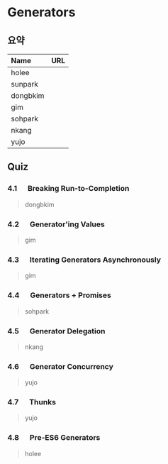 # Generators

## 요약
| Name | URL |
|:---|:---|
| holee |  |
| sunpark |  |
| dongbkim |  |
| gim |  |
| sohpark |  |
| nkang |  |
| yujo |  |

## Quiz

### 4.1 　  Breaking Run-to-Completion

> dongbkim

### 4.2 　  Generator'ing Values

> gim

### 4.3 　  Iterating Generators Asynchronously

> gim

### 4.4 　  Generators + Promises

> sohpark

### 4.5 　  Generator Delegation

> nkang

### 4.6 　  Generator Concurrency

> yujo

### 4.7 　  Thunks

> yujo

### 4.8 　  Pre-ES6 Generators

> holee

